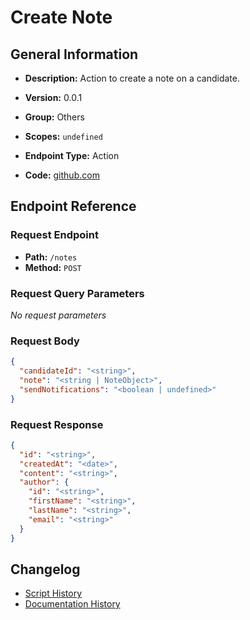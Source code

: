 # Create Note

## General Information

- **Description:** Action to create a note on a candidate.

- **Version:** 0.0.1
- **Group:** Others
- **Scopes:** `undefined`
- **Endpoint Type:** Action
- **Code:** [github.com](https://github.com/NangoHQ/integration-templates/tree/main/integrations/ashby/actions/create-note.ts)


## Endpoint Reference

### Request Endpoint

- **Path:** `/notes`
- **Method:** `POST`

### Request Query Parameters

_No request parameters_

### Request Body

```json
{
  "candidateId": "<string>",
  "note": "<string | NoteObject>",
  "sendNotifications": "<boolean | undefined>"
}
```

### Request Response

```json
{
  "id": "<string>",
  "createdAt": "<date>",
  "content": "<string>",
  "author": {
    "id": "<string>",
    "firstName": "<string>",
    "lastName": "<string>",
    "email": "<string>"
  }
}
```

## Changelog

- [Script History](https://github.com/NangoHQ/integration-templates/commits/main/integrations/ashby/actions/create-note.ts)
- [Documentation History](https://github.com/NangoHQ/integration-templates/commits/main/integrations/ashby/actions/create-note.md)

<!-- END  GENERATED CONTENT -->

